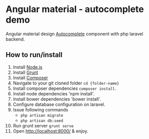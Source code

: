 # Angular material - autocomplete demo

Angular material design [Autocomplete](https://material.angularjs.org/#/demo/material.components.autocomplete) component with php laravel backend.

## How to run/install

1. Install [Node.js](http://nodejs.org/)
2. Install [Grunt](http://gruntjs.com/getting-started#installing-the-cli)
3. Install [Composer](https://getcomposer.org/)
4. Navigate to your git cloned folder `cd {folder-name}`
5. Install composer dependencies `composer install`.
6. Install node dependencies 'npm install'.
7. Install bower dependencies 'bower install'.
8. Configure database configuration on laravel.
9. Issue following commands 
	- `php artisan migrate`
	- `php artisan db:seed`
10. Run grunt server  `grunt serve`
11. Open [http://localhost:8000/](http://localhost:8000/) & enjoy.
